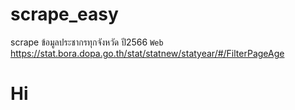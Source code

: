 # scrape_easy 
scrape ข้อมูลประชากรทุกจังหวัด ปี2566
`Web` https://stat.bora.dopa.go.th/stat/statnew/statyear/#/FilterPageAge
# Hi
